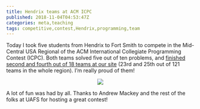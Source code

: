 ```yaml
---
title: Hendrix teams at ACM ICPC
published: 2018-11-04T04:53:47Z
categories: meta,teaching
tags: competitive,contest,Hendrix,programming,team
---
```


<p>Today I took five students from Hendrix to Fort Smith to compete in the Mid-Central USA Regional of the ACM International Collegiate Programming Contest (ICPC). Both teams solved five out of ten problems, and <a href="https://mcpc18.kattis.com/standings?filter=1809">finished second and fourth out of 18 teams at our site</a> (23rd and 25th out of 121 teams in the whole region). I’m really proud of them!</p>
<div style="text-align:center;">
<p><img src="http://byorgey.files.wordpress.com/2018/11/hendrix-teams-small.jpg" /></p>
</div>
<p>A lot of fun was had by all. Thanks to Andrew Mackey and the rest of the folks at UAFS for hosting a great contest!</p>

